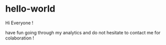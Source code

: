 # hello-world

Hi Everyone !

have fun going through my analytics and do not hesitate to contact me for colaboration !
